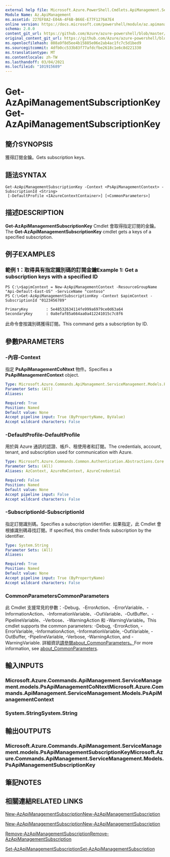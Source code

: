 ```yaml
---
external help file: Microsoft.Azure.PowerShell.Cmdlets.ApiManagement.ServiceManagement.dll-Help.xml
Module Name: Az.ApiManagement
ms.assetid: 227EF8A2-E04A-4F6B-B66E-E77F1276A7E4
online version: https://docs.microsoft.com/powershell/module/az.apimanagement/get-azapimanagementsubscriptionkey
schema: 2.0.0
content_git_url: https://github.com/Azure/azure-powershell/blob/master/src/ApiManagement/ApiManagement/help/Get-AzApiManagementSubscriptionKey.md
original_content_git_url: https://github.com/Azure/azure-powershell/blob/master/src/ApiManagement/ApiManagement/help/Get-AzApiManagementSubscriptionKey.md
ms.openlocfilehash: 808a9f8d5ee4b15885e06e2ab4ac1fc7c5d1bed9
ms.sourcegitcommit: 4dfb0cc533b83f77afdcfbe2618c1e6c8d221330
ms.translationtype: MT
ms.contentlocale: zh-TW
ms.lasthandoff: 03/04/2021
ms.locfileid: "101915689"
---
```

# <span data-ttu-id="89207-101">Get-AzApiManagementSubscriptionKey</span><span class="sxs-lookup"><span data-stu-id="89207-101">Get-AzApiManagementSubscriptionKey</span></span>

## <span data-ttu-id="89207-102">簡介</span><span class="sxs-lookup"><span data-stu-id="89207-102">SYNOPSIS</span></span>
<span data-ttu-id="89207-103">獲得訂閱金鑰。</span><span class="sxs-lookup"><span data-stu-id="89207-103">Gets subscription keys.</span></span>

## <span data-ttu-id="89207-104">語法</span><span class="sxs-lookup"><span data-stu-id="89207-104">SYNTAX</span></span>

```
Get-AzApiManagementSubscriptionKey -Context <PsApiManagementContext> -SubscriptionId <String>
 [-DefaultProfile <IAzureContextContainer>] [<CommonParameters>]
```

## <span data-ttu-id="89207-105">描述</span><span class="sxs-lookup"><span data-stu-id="89207-105">DESCRIPTION</span></span>
<span data-ttu-id="89207-106">**Get-AzApiManagementSubscriptionKey** Cmdlet 會取得指定訂閱的金鑰。</span><span class="sxs-lookup"><span data-stu-id="89207-106">The **Get-AzApiManagementSubscriptionKey** cmdlet gets a keys of a specified subscription.</span></span>

## <span data-ttu-id="89207-107">例子</span><span class="sxs-lookup"><span data-stu-id="89207-107">EXAMPLES</span></span>

### <span data-ttu-id="89207-108">範例 1：取得具有指定識別碼的訂閱金鑰</span><span class="sxs-lookup"><span data-stu-id="89207-108">Example 1: Get a subscription keys with a specified ID</span></span>
```
PS C:\>$apimContext = New-AzApiManagementContext -ResourceGroupName "Api-Default-East-US" -ServiceName "contoso"
PS C:\>Get-AzApiManagementSubscriptionKey -Context $apimContext -SubscriptionId "0123456789"

PrimaryKey        : 5e48532634114fe999a6979ce0d63a64
SecondaryKey      : 0a8efaf85a664aa0a412241015c7c8f6
```

<span data-ttu-id="89207-109">此命令會按識別碼獲得訂閱。</span><span class="sxs-lookup"><span data-stu-id="89207-109">This command gets a subscription by ID.</span></span>

## <span data-ttu-id="89207-110">參數</span><span class="sxs-lookup"><span data-stu-id="89207-110">PARAMETERS</span></span>

### <span data-ttu-id="89207-111">-內容</span><span class="sxs-lookup"><span data-stu-id="89207-111">-Context</span></span>
<span data-ttu-id="89207-112">指定 **PsApiManagementCoNtext** 物件。</span><span class="sxs-lookup"><span data-stu-id="89207-112">Specifies a **PsApiManagementContext** object.</span></span>

```yaml
Type: Microsoft.Azure.Commands.ApiManagement.ServiceManagement.Models.PsApiManagementContext
Parameter Sets: (All)
Aliases:

Required: True
Position: Named
Default value: None
Accept pipeline input: True (ByPropertyName, ByValue)
Accept wildcard characters: False
```

### <span data-ttu-id="89207-113">-DefaultProfile</span><span class="sxs-lookup"><span data-stu-id="89207-113">-DefaultProfile</span></span>
<span data-ttu-id="89207-114">用於與 Azure 通訊的認證、帳戶、租使用者和訂閱。</span><span class="sxs-lookup"><span data-stu-id="89207-114">The credentials, account, tenant, and subscription used for communication with Azure.</span></span>

```yaml
Type: Microsoft.Azure.Commands.Common.Authentication.Abstractions.Core.IAzureContextContainer
Parameter Sets: (All)
Aliases: AzContext, AzureRmContext, AzureCredential

Required: False
Position: Named
Default value: None
Accept pipeline input: False
Accept wildcard characters: False
```

### <span data-ttu-id="89207-115">-SubscriptionId</span><span class="sxs-lookup"><span data-stu-id="89207-115">-SubscriptionId</span></span>
<span data-ttu-id="89207-116">指定訂閱識別碼。</span><span class="sxs-lookup"><span data-stu-id="89207-116">Specifies a subscription identifier.</span></span>
<span data-ttu-id="89207-117">如果指定，此 Cmdlet 會根據識別碼尋找訂閱。</span><span class="sxs-lookup"><span data-stu-id="89207-117">If specified, this cmdlet finds subscription by the identifier.</span></span>

```yaml
Type: System.String
Parameter Sets: (All)
Aliases:

Required: True
Position: Named
Default value: None
Accept pipeline input: True (ByPropertyName)
Accept wildcard characters: False
```

### <span data-ttu-id="89207-118">CommonParameters</span><span class="sxs-lookup"><span data-stu-id="89207-118">CommonParameters</span></span>
<span data-ttu-id="89207-119">此 Cmdlet 支援常見的參數：-Debug、-ErrorAction、-ErrorVariable、-InformationAction、-InformationVariable、-OutVariable、-OutBuffer、-PipelineVariable、-Verbose、-WarningAction 和 -WarningVariable。</span><span class="sxs-lookup"><span data-stu-id="89207-119">This cmdlet supports the common parameters: -Debug, -ErrorAction, -ErrorVariable, -InformationAction, -InformationVariable, -OutVariable, -OutBuffer, -PipelineVariable, -Verbose, -WarningAction, and -WarningVariable.</span></span> <span data-ttu-id="89207-120">詳細資訊[請參閱about_CommonParameters。](http://go.microsoft.com/fwlink/?LinkID=113216)</span><span class="sxs-lookup"><span data-stu-id="89207-120">For more information, see [about_CommonParameters](http://go.microsoft.com/fwlink/?LinkID=113216).</span></span>

## <span data-ttu-id="89207-121">輸入</span><span class="sxs-lookup"><span data-stu-id="89207-121">INPUTS</span></span>

### <span data-ttu-id="89207-122">Microsoft.Azure.Commands.ApiManagement.ServiceManagement.models.PsApiManagementCoNtext</span><span class="sxs-lookup"><span data-stu-id="89207-122">Microsoft.Azure.Commands.ApiManagement.ServiceManagement.Models.PsApiManagementContext</span></span>

### <span data-ttu-id="89207-123">System.String</span><span class="sxs-lookup"><span data-stu-id="89207-123">System.String</span></span>

## <span data-ttu-id="89207-124">輸出</span><span class="sxs-lookup"><span data-stu-id="89207-124">OUTPUTS</span></span>

### <span data-ttu-id="89207-125">Microsoft.Azure.Commands.ApiManagement.ServiceManagement.models.PsApiManagementSubscriptionKey</span><span class="sxs-lookup"><span data-stu-id="89207-125">Microsoft.Azure.Commands.ApiManagement.ServiceManagement.Models.PsApiManagementSubscriptionKey</span></span>

## <span data-ttu-id="89207-126">筆記</span><span class="sxs-lookup"><span data-stu-id="89207-126">NOTES</span></span>

## <span data-ttu-id="89207-127">相關連結</span><span class="sxs-lookup"><span data-stu-id="89207-127">RELATED LINKS</span></span>

[<span data-ttu-id="89207-128">New-AzApiManagementSubscription</span><span class="sxs-lookup"><span data-stu-id="89207-128">New-AzApiManagementSubscription</span></span>](./Get-AzApiManagementSubscription.md)

[<span data-ttu-id="89207-129">New-AzApiManagementSubscription</span><span class="sxs-lookup"><span data-stu-id="89207-129">New-AzApiManagementSubscription</span></span>](./New-AzApiManagementSubscription.md)

[<span data-ttu-id="89207-130">Remove-AzApiManagementSubscription</span><span class="sxs-lookup"><span data-stu-id="89207-130">Remove-AzApiManagementSubscription</span></span>](./Remove-AzApiManagementSubscription.md)

[<span data-ttu-id="89207-131">Set-AzApiManagementSubscription</span><span class="sxs-lookup"><span data-stu-id="89207-131">Set-AzApiManagementSubscription</span></span>](./Set-AzApiManagementSubscription.md)


